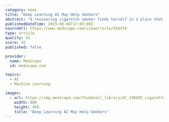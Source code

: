 ```yaml
---
category: news
title: "Deep Learning AI May Help Smokers"
abstract: "A recovering cigarette smoker finds herself in a place that triggers strong associations with smoking and is sorely tempted to light up. But what if artificial intelligence could become an effective partner with would-be quitters, identifying environments ..."
publishedDateTime: 2019-08-06T17:03:00Z
sourceUrl: https://www.medscape.com/viewarticle/916476
type: article
quality: 42
score: 42
published: false

provider:
  name: Medscape
  id: medscape.com

topics:
  - AI
  - Machine Learning

images:
  - url: https://img.medscape.com/thumbnail_library/dt_190802_cigaretter_ashtray_800x450.jpg
    width: 800
    height: 450
    title: "Deep Learning AI May Help Smokers"
---
```

